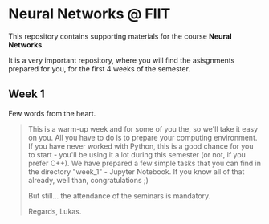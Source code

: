 # Neural Networks @ FIIT

This repository contains supporting materials for the course __Neural Networks__.

It is a very important repository, where you will find the asisgnments prepared for you, for the first 4 weeks of the semester.

##  Week 1

Few words from the heart.

> This is a warm-up week and for some of you the, so we'll take 
> it easy on you. All you have to do is to prepare your computing environment. 
> If you have never worked with Python, this is a good chance for you to 
> start - you'll be using it a lot during this semester (or not, if you prefer C++).
> We have prepared a few simple tasks that you can find in the directory 
> "week_1" - Jupyter Notebook. If you know all of that already, well 
> than, congratulations ;)
> 
> But still... the attendance of the seminars is mandatory.
>
> Regards, Lukas.






